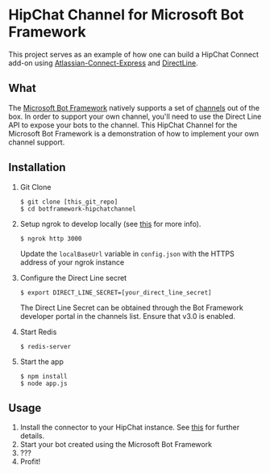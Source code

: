 # HipChat Channel for Microsoft Bot Framework

This project serves as an example of how one can build a HipChat Connect add-on using [Atlassian-Connect-Express](https://developer.atlassian.com/hipchat/tutorials/getting-started-with-atlassian-connect-express-node-js) and [DirectLine](https://docs.botframework.com/en-us/restapi/directline3/).

## What

The [Microsoft Bot Framework](https://dev.botframework.com/) natively supports a set of [channels](https://docs.botframework.com/faq/#what-channels-does-the-bot-framework-currently-support) out of the box. In order to support your own channel, you'll need to use the Direct Line API to expose your bots to the channel. This HipChat Channel for the Microsoft Bot Framework is a demonstration of how to implement your own channel support.

## Installation

1. Git Clone
    ```
    $ git clone [this_git_repo]
    $ cd botframework-hipchatchannel
    ```

2. Setup ngrok to develop locally (see [this](https://developer.atlassian.com/static/connect/docs/latest/developing/developing-locally-ngrok.html) for more info).

    ```
    $ ngrok http 3000
    ```

    Update the `localBaseUrl` variable in `config.json` with the HTTPS address of your ngrok instance

3. Configure the Direct Line secret

    ```
    $ export DIRECT_LINE_SECRET=[your_direct_line_secret]
    ```

    The Direct Line Secret can be obtained through the Bot Framework developer portal in the channels list. Ensure that v3.0 is enabled.

4. Start Redis

    ```
    $ redis-server
    ```

5. Start the app

    ```
    $ npm install
    $ node app.js
    ```

## Usage

1. Install the connector to your HipChat instance. See [this](https://confluence.atlassian.com/hc/integrations-with-hipchat-server-683508267.html#IntegrationswithHipChatServer-IntegratingHipChatBots) for further details.
2. Start your bot created using the Microsoft Bot Framework
3. ???
4. Profit!